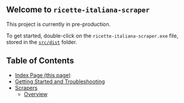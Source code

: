 ## Welcome to `ricette-italiana-scraper`

This project is currently in pre-production. 

To get started, double-click on the `ricette-italiana-scraper.exe` file, stored in the [`src/dist`](../src/dist) folder.

Table of Contents
----
- [Index Page (this page)](./index.md)
- [Getting Started and Troubleshooting](./quickstart.md)
- [Scrapers](./scrapers)
  - [Overview](./scrapers/scrapers.md)
